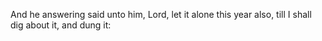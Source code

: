 And he answering said unto him, Lord, let it alone this year also, till I shall dig about it, and dung it:
